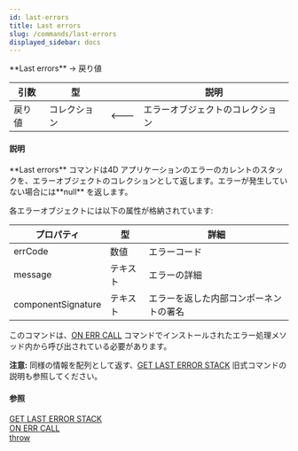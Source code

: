 ```yaml
---
id: last-errors
title: Last errors
slug: /commands/last-errors
displayed_sidebar: docs
---
```


<!--REF #_command_.Last errors.Syntax-->**Last errors**  -> 戻り値<!-- END REF-->
<!--REF #_command_.Last errors.Params-->
| 引数 | 型 |  | 説明 |
| --- | --- | --- | --- |
| 戻り値 | コレクション | &#x1F850; | エラーオブジェクトのコレクション |

<!-- END REF-->

#### 説明 

<!--REF #_command_.Last errors.Summary-->**Last errors** コマンドは4D アプリケーションのエラーのカレントのスタックを、エラーオブジェクトのコレクションとして返します。<!-- END REF-->エラーが発生していない場合には**null** を返します。

各エラーオブジェクトには以下の属性が格納されています:

| **プロパティ**          | **型** | **詳細**              |
| ------------------ | ----- | ------------------- |
| errCode            | 数値    | エラーコード              |
| message            | テキスト  | エラーの詳細              |
| componentSignature | テキスト  | エラーを返した内部コンポーネントの署名 |

このコマンドは、[ON ERR CALL](on-err-call.md) コマンドでインストールされたエラー処理メソッド内から呼び出されている必要があります。

**注意:** 同様の情報を配列として返す、[GET LAST ERROR STACK](get-last-error-stack.md) 旧式コマンドの説明も参照してください。

#### 参照 

[GET LAST ERROR STACK](get-last-error-stack.md)  
[ON ERR CALL](on-err-call.md)  
[throw](throw.md)  